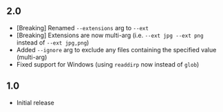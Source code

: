 ## 2.0

- [Breaking] Renamed `--extensions` arg to `--ext`
- [Breaking] Extensions are now multi-arg (i.e. `--ext jpg --ext png` instead of `--ext jpg,png`)
- Added `--ignore` arg to exclude any files containing the specified value (multi-arg)
- Fixed support for Windows (using `readdirp` now instead of `glob`)

## 1.0

- Initial release
